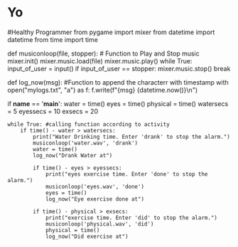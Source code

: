 # Yo
#Healthy Programmer
from pygame import mixer
from datetime import datetime
from time import time

def musiconloop(file, stopper): # Function to Play and Stop music
    mixer.init()
    mixer.music.load(file)
    mixer.music.play()
    while True:
        input_of_user = input()
        if input_of_user == stopper:
            mixer.music.stop()
            break


def log_now(msg):                 #Function to append the characterr with timestamp
    with open("mylogs.txt", "a") as f:
        f.write(f"{msg} {datetime.now()}\n")


if __name__ == '__main__':
    water = time()
    eyes = time()
    physical = time()
    watersecs = 5
    eyessecs = 10
    exsecs = 20

    while True: #calling function according to activity
        if time() - water > watersecs:
            print("Water Drinking time. Enter 'drank' to stop the alarm.")
            musiconloop('water.wav', 'drank')
            water = time()
            log_now("Drank Water at")

            if time() - eyes > eyessecs:
                print("eyes exercise time. Enter 'done' to stop the alarm.")
                musiconloop('eyes.wav', 'done')
                eyes = time()
                log_now("Eye exercise done at")

            if time() - physical > exsecs:
                print("exercise time. Enter 'did' to stop the alarm.")
                musiconloop('physical.wav', 'did')
                physical = time()
                log_now("Did exercise at")
